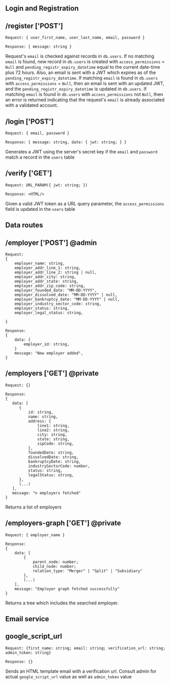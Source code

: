 ## Login and Registration

/register ['POST']
----------------------------------------------------
`Request: { user_first_name, user_last_name, email, password }`

`Response: { message: string }`

Request's `email` is checked against records in `db.users`. If no matching `email` is found, new record in `db.users` is created with `access_permissions` = `Null` and `pending_registr_expiry_datetime` equal to the current date-time plus 72 hours. Also, an email is sent with a JWT which expires as of the `pending_registr_expiry_datetime`. If matching `email` is found in `db.users` with `access_permissions` = `Null`, then an email is sent with an updated JWT, and the `pending_registr_expiry_datetime` is updated in `db.users`. If matching `email` is found in `db.users` with `access_permissions` not `Null`, then an error is returned indicating that the request's `email` is already associated with a validated account.

/login ['POST']
----------------------------------------------------
`Request: { email, password }`

`Response: { message: string, date: { jwt: string; } }`

Generates a JWT using the server's secret key if the `email` and `password` match a record in the `users` table

/verify ['GET']
----------------------------------------------------
`Request: URL_PARAM({ jwt: string; })`

`Response: <HTML/>`

Given a valid JWT token as a URL query parameter, the `access_permissions` field is updated in the `users` table

## Data routes

/employer ['POST'] @admin
----------------------------------------------------
```
Request:
{   
    employer_name: string,
    employer_addr_line_1: string,
    employer_addr_line_2: string | null,
    employer_addr_city: string,
    employer_addr_state: string,
    employer_addr_zip_code: string,
    employer_founded_date: "MM-DD-YYYY",
    employer_dissolved_date: "MM-DD-YYYY" | null,
    employer_bankruptcy_date: "MM-DD-YYYY" | null,
    employer_industry_sector_code: string,
    employer_status: string,
    employer_legal_status: string,
    
}
```
```
Response:
{
    data: {
        employer_id: string,
    }
    message: "New employer added",
}
```

/employers ['GET'] @private
----------------------------------------------------
```
Request: {}
```
```
Response: 
{
   data: [
      {
          id: string,
          name: string,
          address: {
              line1: string,
              line2: string,
              city: string,
              state: string,
              zipCode: string,
          },
          foundedDate: string,
          dissolvedDate: string,
          bankruptcyDate: string,
          industrySectorCode: number,
          status: string,
          legalStatus: string,
      },
      (...)
   ],
   message: "n employers fetched"
}
```

Returns a list of employers

/employers-graph ['GET'] @private
----------------------------------------------------
```
Request: { employer_name }
```
```
Response:
{
    data: [
        {
            parent_node: number;
            child_node: number;
            relation_type: "Merger" | "Split" | "Subsidiary"
        },
        (...)
    ],
    message: "Employer graph fetched successfully"
}
```

Returns a tree which includes the searched employer.

## Email service

google_script_url
----------------------------------------------------
`Request: {first_name: string; email: string; verification_url: string; admin_token: string}`

`Response: {}`

Sends an HTML template email with a verification url. Consult admin for actual `google_script_url` value as well as `admin_token` value
